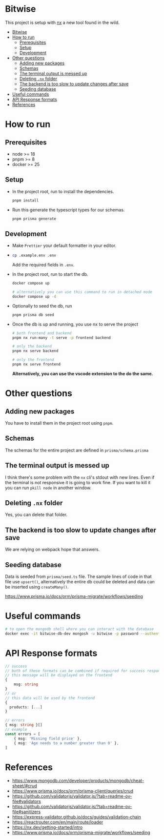 # Bitwise

This project is setup with [nx](https://nx.dev/) a new tool found in the wild.

- [Bitwise](#bitwise)
- [How to run](#how-to-run)
  - [Prerequisites](#prerequisites)
  - [Setup](#setup)
  - [Development](#development)
- [Other questions](#other-questions)
  - [Adding new packages](#adding-new-packages)
  - [Schemas](#schemas)
  - [The terminal output is messed up](#the-terminal-output-is-messed-up)
  - [Deleting `.nx` folder](#deleting-nx-folder)
  - [The backend is too slow to update changes after save](#the-backend-is-too-slow-to-update-changes-after-save)
  - [Seeding database](#seeding-database)
- [Useful commands](#useful-commands)
- [API Response formats](#api-response-formats)
- [References](#references)

# How to run

## Prerequisites

- node >= 18
- pnpm >= 8
- docker >= 25

## Setup

- In the project root, run to install the dependencies.
  ```bash
  pnpm install
  ```
- Run this generate the typescript types for our schemas.
  ```bash
  pnpm prisma generate
  ```

## Development

- Make `Prettier` your default formatter in your editor.
- ```bash
  cp .example.env .env
  ```
  Add the required fields in `.env`.
- In the project root, run to start the db.

  ```bash
  docker compose up

  # alternatively you can use this command to run in detached mode
  docker compose up -d
  ```

- Optionally to seed the db, run

  ```bash
  pnpm prisma db seed
  ```

- Once the db is up and running, you use nx to serve the project

  ```bash
  # both frontend and backend
  pnpm nx run-many -t serve -p frontend backend

  # only the backend
  pnpm nx serve backend

  # only the frontend
  pnpm nx serve frontend
  ```

  **Alternatively, you can use the vscode extension to the do the same.**

# Other questions

## Adding new packages

You have to install them in the project root using `pnpm`.

## Schemas

The schemas for the entire project are defined in `prisma/schema.prisma`

## The terminal output is messed up

I think there's some problem with the `nx` cli's stdout with new lines. Even if the terminal is not responsive it is going to work fine. If you want to kill it you can run `pkill node` in another window.

## Deleting `.nx` folder

Yes, you can delete that folder.

## The backend is too slow to update changes after save

We are relying on webpack hope that answers.

## Seeding database

Data is seeded from `prisma/seed.ts` file. The sample lines of code in that file use `upsert()`, alternatively the entire db could be deleted and data can be inserted using `createMany()`.

https://www.prisma.io/docs/orm/prisma-migrate/workflows/seeding

# Useful commands

```bash
# to open the mongodb shell where you can interact with the database
docker exec -it bitwise-db-dev mongosh -u bitwise -p password --authenticationDatabase admin bitwise
```

# API Response formats

```typescript
// success
// both of these formats can be combined if required for success responses
// this message will be displayed on the frontend
{
	msg: string
}
// or
// this data will be used by the frontend
{
  products: [...]
}

// errors
{ msg: string }[]
// example
const errors = [
	{ msg: 'Missing field price' },
	{ msg: 'Age needs to a number greater than 0' },
]
```

# References

- https://www.mongodb.com/developer/products/mongodb/cheat-sheet/#crud
- https://www.prisma.io/docs/orm/prisma-client/queries/crud
- https://github.com/validatorjs/validator.js/?tab=readme-ov-file#validators
- https://github.com/validatorjs/validator.js/?tab=readme-ov-file#sanitizers
- https://express-validator.github.io/docs/guides/validation-chain
- https://reactrouter.com/en/main/route/loader
- https://nx.dev/getting-started/intro
- https://www.prisma.io/docs/orm/prisma-migrate/workflows/seeding

